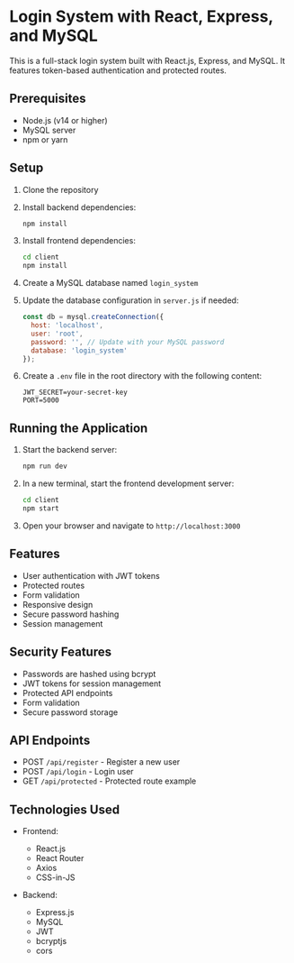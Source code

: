 # Login System with React, Express, and MySQL

This is a full-stack login system built with React.js, Express, and MySQL. It features token-based authentication and protected routes.

## Prerequisites

- Node.js (v14 or higher)
- MySQL server
- npm or yarn

## Setup

1. Clone the repository
2. Install backend dependencies:
   ```bash
   npm install
   ```

3. Install frontend dependencies:
   ```bash
   cd client
   npm install
   ```

4. Create a MySQL database named `login_system`

5. Update the database configuration in `server.js` if needed:
   ```javascript
   const db = mysql.createConnection({
     host: 'localhost',
     user: 'root',
     password: '', // Update with your MySQL password
     database: 'login_system'
   });
   ```

6. Create a `.env` file in the root directory with the following content:
   ```
   JWT_SECRET=your-secret-key
   PORT=5000
   ```

## Running the Application

1. Start the backend server:
   ```bash
   npm run dev
   ```

2. In a new terminal, start the frontend development server:
   ```bash
   cd client
   npm start
   ```

3. Open your browser and navigate to `http://localhost:3000`

## Features

- User authentication with JWT tokens
- Protected routes
- Form validation
- Responsive design
- Secure password hashing
- Session management

## Security Features

- Passwords are hashed using bcrypt
- JWT tokens for session management
- Protected API endpoints
- Form validation
- Secure password storage

## API Endpoints

- POST `/api/register` - Register a new user
- POST `/api/login` - Login user
- GET `/api/protected` - Protected route example

## Technologies Used

- Frontend:
  - React.js
  - React Router
  - Axios
  - CSS-in-JS

- Backend:
  - Express.js
  - MySQL
  - JWT
  - bcryptjs
  - cors 